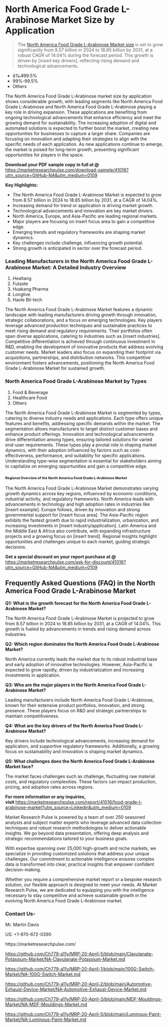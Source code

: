 <h1>North America Food Grade L-Arabinose Market&nbsp;Size by Application</h1><blockquote><p>The <a href="https://marketresearchpulse.com/download-sample/41016?utm_source=GitHub-NA&amp;utm_medium=0109">North America Food Grade L-Arabinose Market size</a> is set to grow significantly from 8.57 billion in 2024 to 18.85 billion by 2031, at a robust CAGR of 14.04% during the forecast period. This growth is driven by [insert key drivers], reflecting rising demand and technological advancements.</p></blockquote><ul><li>â‰¥99.5%<li> 99%-99.5%<li> Others</li></ul><p>The North America Food Grade L-Arabinose market size by application shows considerable growth, with leading segments like North America Food Grade L-Arabinose and North America Food Grade L-Arabinose playing a key role in driving expansion. These applications are benefiting from ongoing technological advancements that enhance efficiency and meet the growing demand for sustainability. The increasing adoption of digital and automated solutions is expected to further boost the market, creating new opportunities for businesses to capture a larger share. Companies are focusing on innovation and adapting their strategies to align with the specific needs of each application. As new applications continue to emerge, the market is poised for long-term growth, presenting significant opportunities for players in the space.</p><p><strong>Download your PDF sample copy in full at @ </strong><a href="https://marketresearchpulse.com/download-sample/41016?utm_source=GitHub-NA&amp;utm_medium=0109">https://marketresearchpulse.com/download-sample/41016?utm_source=GitHub-NA&amp;utm_medium=0109</a></p><p><strong>Key Highlights: </strong></p><ul><li>The North America Food Grade L-Arabinose Market is expected to grow from 8.57 billion in 2024 to 18.85 billion by 2031, at a CAGR of 14.04%.</li><li>Increasing demand for trend or application is driving market growth.</li><li>Technological advancements and innovation are key market drivers.</li><li>North America, Europe, and Asia-Pacific are leading regional markets.</li><li>Major players are focusing on insert focus area to gain a competitive edge.</li><li>Emerging trends and regulatory frameworks are shaping market dynamics.</li><li>Key challenges include challenge, influencing growth potential.</li><li>Strong growth is anticipated in sector over the forecast period.</li></ul><h3>Leading Manufacturers in the North America Food Grade L-Arabinose Market: A Detailed Industry Overview</h3><ol><li>Healtang</li><li>Futaste</li><li>Huakang Pharma</li><li>Longlive</li><li>Haole Bil-tech</li></ol><div class="flex max-w-full flex-col flex-grow"><div class="min-h-8 text-message flex w-full flex-col items-end gap-2 whitespace-normal break-words [.text-message+&amp;]:mt-5" dir="auto" data-message-author-role="assistant" data-message-id="fd8432e4-4910-450d-b182-61b7bfb0a01f" data-message-model-slug="gpt-4o"><div class="flex w-full flex-col gap-1 empty:hidden first:pt-[3px]"><div class="markdown prose w-full break-words dark:prose-invert light"><p>The North America Food Grade L-Arabinose Market features a dynamic landscape with leading manufacturers driving growth through innovation, strategic collaborations, and a focus on emerging technologies. Key players leverage advanced production techniques and sustainable practices to meet rising demand and regulatory requirements. Their portfolios often span diverse applications, catering to industries such as [insert industries]. Competitive differentiation is achieved through continuous investment in R&amp;D, enabling the development of innovative products that address evolving customer needs. Market leaders also focus on expanding their footprint via acquisitions, partnerships, and distribution networks. This competitive environment fosters advancements, positioning the North America Food Grade L-Arabinose Market for sustained growth.</p></div></div></div></div><h3>North America Food Grade L-Arabinose Market by Types</h3><ol><li>Food & Beverage<li> Healthcare Food<li> Others</li></ol><div class="flex max-w-full flex-col flex-grow"><div class="min-h-8 text-message flex w-full flex-col items-end gap-2 whitespace-normal break-words [.text-message+&amp;]:mt-5" dir="auto" data-message-author-role="assistant" data-message-id="084470be-0bb7-4664-bddf-5156b4f41249" data-message-model-slug="gpt-4o-mini"><div class="flex w-full flex-col gap-1 empty:hidden first:pt-[3px]"><div class="markdown prose w-full break-words dark:prose-invert light"><p>The North America Food Grade L-Arabinose Market is segmented by types, catering to diverse industry needs and applications. Each type offers unique features and benefits, addressing specific demands within the market. The segmentation allows manufacturers to target distinct customer bases and enhance product offerings. Innovation and technological advancements drive differentiation among types, ensuring tailored solutions for varied end-user requirements. These types play a pivotal role in shaping market dynamics, with their adoption influenced by factors such as cost-effectiveness, performance, and suitability for specific applications. Understanding type-wise segmentation is essential for stakeholders aiming to capitalize on emerging opportunities and gain a competitive edge.</p></div></div></div></div><h3><span style="font-size: 11px;">Regional Overview of the North America Food Grade L-Arabinose Market</span></h3><div class="flex max-w-full flex-col flex-grow"><div class="min-h-8 text-message flex w-full flex-col items-end gap-2 whitespace-normal break-words [.text-message+&amp;]:mt-5" dir="auto" data-message-author-role="assistant" data-message-id="e9038762-ce64-4e30-91c9-9bd413514231" data-message-model-slug="gpt-4o-mini"><div class="flex w-full flex-col gap-1 empty:hidden first:pt-[3px]"><div class="markdown prose w-full break-words dark:prose-invert light"><p>The North America Food Grade L-Arabinose Market demonstrates varying growth dynamics across key regions, influenced by economic conditions, industrial activity, and regulatory frameworks. North America leads with advancements in technology and high adoption rates in industries like [insert example]. Europe follows, driven by innovation and strong governmental support for [insert focus area]. The Asia-Pacific region exhibits the fastest growth due to rapid industrialization, urbanization, and increasing investments in [insert industry/application]. Latin America and the Middle East &amp; Africa also contribute, with expanding infrastructure projects and a growing focus on [insert trend]. Regional insights highlight opportunities and challenges unique to each market, guiding strategic decisions.</p></div></div></div></div><p><strong>Get a special discount on your report purchase at @ </strong><a href="https://marketresearchpulse.com/ask-for-discount/41016?utm_source=GitHub-NA&amp;utm_medium=0109">https://marketresearchpulse.com/ask-for-discount/41016?utm_source=GitHub-NA&amp;utm_medium=0109</a></p><h2>Frequently Asked Questions (FAQ) in the North America Food Grade L-Arabinose Market</h2><p><strong>Q1: What is the growth forecast for the North America Food Grade L-Arabinose Market?</strong></p><p>The North America Food Grade L-Arabinose Market is projected to grow from 8.57 billion in 2024 to 18.85 billion by 2031, at a CAGR of 14.04%. This growth is fueled by advancements in trends and rising demand across industries.</p><p><strong>Q2: Which region dominates the North America Food Grade L-Arabinose Market?</strong></p><p>North America currently leads the market due to its robust industrial base and early adoption of innovative technologies. However, Asia-Pacific is expected to grow rapidly, driven by industrialization and increasing investments in application.</p><p><strong>Q3: Who are the major players in the North America Food Grade L-Arabinose Market?</strong></p><p>Leading manufacturers include North America Food Grade L-Arabinose, known for their extensive product portfolios, innovation, and strong presence. These players focus on R&amp;D and strategic partnerships to maintain competitiveness.</p><p><strong>Q4: What are the key drivers of the North America Food Grade L-Arabinose Market?</strong></p><p>Key drivers include technological advancements, increasing demand for application, and supportive regulatory frameworks. Additionally, a growing focus on sustainability and innovation is shaping market dynamics.</p><p><strong>Q5: What challenges does the North America Food Grade L-Arabinose Market face?</strong></p><p>The market faces challenges such as challenge, fluctuating raw material costs, and regulatory complexities. These factors can impact production, pricing, and adoption rates across regions.</p><p><strong>For more information or any inquiries, visit&nbsp;</strong><a href="https://marketresearchpulse.com/report/41016/food-grade-l-arabinose-market?utm_source=Linkedin&utm_medium=0109">https://marketresearchpulse.com/report/41016/food-grade-l-arabinose-market?utm_source=Linkedin&utm_medium=0109</a></p><p>Market Research Pulse is powered by a team of over 250 seasoned analysts and subject matter experts who leverage advanced data collection techniques and robust research methodologies to deliver actionable insights. We go beyond data presentation, offering deep analysis and strategic recommendations tailored to your business goals.</p><p>With expertise spanning over 25,000 high-growth and niche markets, we specialize in providing customized solutions that address your unique challenges. Our commitment to actionable intelligence ensures complex data is transformed into clear, practical insights that empower confident decision-making.</p><p>Whether you require a comprehensive market report or a bespoke research solution, our flexible approach is designed to meet your needs. At Market Research Pulse, we are dedicated to equipping you with the intelligence necessary to stay competitive and achieve sustainable growth in the evolving North America Food Grade L-Arabinose market.</p><h3><strong>Contact Us-</strong></h3><p>Mr. Martin Davis</p><p>US: +1-970-672-0390</p><p>https://marketresearchpulse.com/</p><p><a href="https://github.com/Ch779-a11y/MRP-20-April-5/blob/main/Clavulanate-Potassium-Market/NA-Clavulanate-Potassium-Market.md">https://github.com/Ch779-a11y/MRP-20-April-5/blob/main/Clavulanate-Potassium-Market/NA-Clavulanate-Potassium-Market.md</a></p><p><a href="https://github.com/Ch779-a11y/MRP-20-April-1/blob/main/100G-Switch-Market/NA-100G-Switch-Market.md">https://github.com/Ch779-a11y/MRP-20-April-1/blob/main/100G-Switch-Market/NA-100G-Switch-Market.md</a></p><p><a href="https://github.com/Ch779-a11y/MRP-20-April-2/blob/main/Automotive-Exhaust-Device-Market/NA-Automotive-Exhaust-Device-Market.md">https://github.com/Ch779-a11y/MRP-20-April-2/blob/main/Automotive-Exhaust-Device-Market/NA-Automotive-Exhaust-Device-Market.md</a></p><p><a href="https://github.com/Ch779-a11y/MRP-20-April-3/blob/main/MDF-Mouldings-Market/NA-MDF-Mouldings-Market.md">https://github.com/Ch779-a11y/MRP-20-April-3/blob/main/MDF-Mouldings-Market/NA-MDF-Mouldings-Market.md</a></p><p><a href="https://github.com/Ch779-a11y/MRP-20-April-5/blob/main/Luminous-Paint-Market/NA-Luminous-Paint-Market.md">https://github.com/Ch779-a11y/MRP-20-April-5/blob/main/Luminous-Paint-Market/NA-Luminous-Paint-Market.md</a></p>
